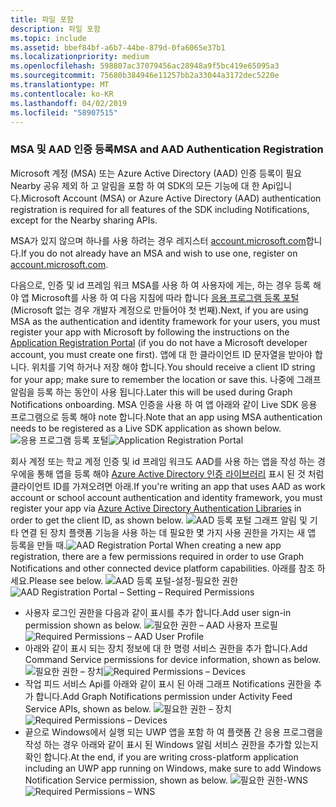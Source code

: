 ```yaml
---
title: 파일 포함
description: 파일 포함
ms.topic: include
ms.assetid: bbef84bf-a6b7-44be-879d-0fa6065e37b1
ms.localizationpriority: medium
ms.openlocfilehash: 598807ac37079456ac28948a9f5bc419e65095a3
ms.sourcegitcommit: 75680b384946e11257bb2a33044a3172dec5220e
ms.translationtype: MT
ms.contentlocale: ko-KR
ms.lasthandoff: 04/02/2019
ms.locfileid: "58907515"
---
```

### <a name="msa-and-aad-authentication-registration"></a><span data-ttu-id="4e822-103">MSA 및 AAD 인증 등록</span><span class="sxs-lookup"><span data-stu-id="4e822-103">MSA and AAD Authentication Registration</span></span>

<span data-ttu-id="4e822-104">Microsoft 계정 (MSA) 또는 Azure Active Directory (AAD) 인증 등록이 필요 Nearby 공유 제외 하 고 알림을 포함 하 여 SDK의 모든 기능에 대 한 Api입니다.</span><span class="sxs-lookup"><span data-stu-id="4e822-104">Microsoft Account (MSA) or Azure Active Directory (AAD) authentication registration is required for all features of the SDK including Notifications, except for the Nearby sharing APIs.</span></span> 

<span data-ttu-id="4e822-105">MSA가 있지 않으며 하나를 사용 하려는 경우 레지스터 [account.microsoft.com](https://account.microsoft.com/account)합니다.</span><span class="sxs-lookup"><span data-stu-id="4e822-105">If you do not already have an MSA and wish to use one, register on [account.microsoft.com](https://account.microsoft.com/account).</span></span>

<span data-ttu-id="4e822-106">다음으로, 인증 및 id 프레임 워크 MSA를 사용 하 여 사용자에 게는, 하는 경우 등록 해야 앱 Microsoft를 사용 하 여 다음 지침에 따라 합니다 [응용 프로그램 등록 포털](https://apps.dev.microsoft.com/) (Microsoft 없는 경우 개발자 계정으로 만들어야 첫 번째).</span><span class="sxs-lookup"><span data-stu-id="4e822-106">Next, if you are using MSA as the authentication and identity framework for your users, you must register your app with Microsoft by following the instructions on the [Application Registration Portal](https://apps.dev.microsoft.com/) (if you do not have a Microsoft developer account, you must create one first).</span></span> <span data-ttu-id="4e822-107">앱에 대 한 클라이언트 ID 문자열을 받아야 합니다. 위치를 기억 하거나 저장 해야 합니다.</span><span class="sxs-lookup"><span data-stu-id="4e822-107">You should receive a client ID string for your app; make sure to remember the location or save this.</span></span> <span data-ttu-id="4e822-108">나중에 그래프 알림을 등록 하는 동안이 사용 됩니다.</span><span class="sxs-lookup"><span data-stu-id="4e822-108">Later this will be used during Graph Notifications onboarding.</span></span> <span data-ttu-id="4e822-109">MSA 인증을 사용 하 여 앱 아래와 같이 Live SDK 응용 프로그램으로 등록 해야 note 합니다.</span><span class="sxs-lookup"><span data-stu-id="4e822-109">Note that an app using MSA authentication needs to be registered as a Live SDK application as shown below.</span></span>
<span data-ttu-id="4e822-110">![응용 프로그램 등록 포털](../../notifications/media/msa_app_registration/app_registration_portal.png)</span><span class="sxs-lookup"><span data-stu-id="4e822-110">![Application Registration Portal](../../notifications/media/msa_app_registration/app_registration_portal.png)</span></span>

<span data-ttu-id="4e822-111">회사 계정 또는 학교 계정 인증 및 id 프레임 워크도 AAD를 사용 하는 앱을 작성 하는 경우에을 통해 앱을 등록 해야 [Azure Active Directory 인증 라이브러리](https://docs.microsoft.com/azure/active-directory/develop/active-directory-authentication-libraries) 표시 된 것 처럼 클라이언트 ID를 가져오려면 아래.</span><span class="sxs-lookup"><span data-stu-id="4e822-111">If you're writing an app that uses AAD as work account or school account authentication and identity framework, you must register your app via [Azure Active Directory Authentication Libraries](https://docs.microsoft.com/azure/active-directory/develop/active-directory-authentication-libraries) in order to get the client ID, as shown below.</span></span> 
 <span data-ttu-id="4e822-112">![AAD 등록 포털](../../notifications/media/aad_registration_portal/aad_registration_portal.png) 그래프 알림 및 기타 연결 된 장치 플랫폼 기능을 사용 하는 데 필요한 몇 가지 사용 권한을 가지는 새 앱 등록을 만들 때.</span><span class="sxs-lookup"><span data-stu-id="4e822-112">![AAD Registration Portal](../../notifications/media/aad_registration_portal/aad_registration_portal.png) When creating a new app registration, there are a few permissions required in order to use Graph Notifications and other connected device platform capabilities.</span></span> <span data-ttu-id="4e822-113">아래를 참조 하세요.</span><span class="sxs-lookup"><span data-stu-id="4e822-113">Please see below.</span></span> 
<span data-ttu-id="4e822-114">![AAD 등록 포털-설정-필요한 권한](../../notifications/media/aad_registration_portal/aad_registration_portal_permissions.png)</span><span class="sxs-lookup"><span data-stu-id="4e822-114">![AAD Registration Portal – Setting – Required Permissions](../../notifications/media/aad_registration_portal/aad_registration_portal_permissions.png)</span></span>
* <span data-ttu-id="4e822-115">사용자 로그인 권한을 다음과 같이 표시를 추가 합니다.</span><span class="sxs-lookup"><span data-stu-id="4e822-115">Add user sign-in permission shown as below.</span></span>
<span data-ttu-id="4e822-116">![필요한 권한 – AAD 사용자 프로필](../../notifications/media/aad_registration_portal/permissions_1_user.png)</span><span class="sxs-lookup"><span data-stu-id="4e822-116">![Required Permissions – AAD User Profile](../../notifications/media/aad_registration_portal/permissions_1_user.png)</span></span>
* <span data-ttu-id="4e822-117">아래와 같이 표시 되는 장치 정보에 대 한 명령 서비스 권한을 추가 합니다.</span><span class="sxs-lookup"><span data-stu-id="4e822-117">Add Command Service permissions for device information, shown as below.</span></span>
<span data-ttu-id="4e822-118">![필요한 권한 – 장치](../../notifications/media/aad_registration_portal/permissions_2_devices.png)</span><span class="sxs-lookup"><span data-stu-id="4e822-118">![Required Permissions – Devices](../../notifications/media/aad_registration_portal/permissions_2_devices.png)</span></span>
* <span data-ttu-id="4e822-119">작업 피드 서비스 Api를 아래와 같이 표시 된 아래 그래프 Notifications 권한을 추가 합니다.</span><span class="sxs-lookup"><span data-stu-id="4e822-119">Add Graph Notifications permission under Activity Feed Service APIs, shown as below.</span></span>
<span data-ttu-id="4e822-120">![필요한 권한 – 장치](../../notifications/media/aad_registration_portal/permissions_3_graph_notifications.png)</span><span class="sxs-lookup"><span data-stu-id="4e822-120">![Required Permissions – Devices](../../notifications/media/aad_registration_portal/permissions_3_graph_notifications.png)</span></span>
* <span data-ttu-id="4e822-121">끝으로 Windows에서 실행 되는 UWP 앱을 포함 하 여 플랫폼 간 응용 프로그램을 작성 하는 경우 아래와 같이 표시 된 Windows 알림 서비스 권한을 추가할 있는지 확인 합니다.</span><span class="sxs-lookup"><span data-stu-id="4e822-121">At the end, if you are writing cross-platform application including an UWP app running on Windows, make sure to add Windows Notification Service permission, shown as below.</span></span> 
<span data-ttu-id="4e822-122">![필요한 권한-WNS](../../notifications/media/aad_registration_portal/permissions_4_wns_push.png)</span><span class="sxs-lookup"><span data-stu-id="4e822-122">![Required Permissions – WNS](../../notifications/media/aad_registration_portal/permissions_4_wns_push.png)</span></span>
